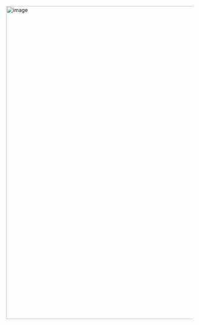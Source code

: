 <img width="915" height="846" alt="image" src="https://github.com/user-attachments/assets/456dd8ec-e56e-459f-84cc-a45f76660e9c" />

